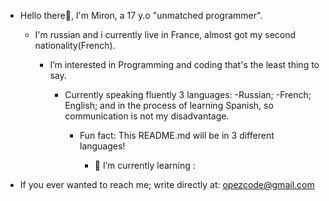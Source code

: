 




- Hello there👀, I'm Miron, a 17 y.o "unmatched programmer".


  - I'm russian and i currently live in France, almost got my second nationality(French). 
 

    - I’m interested in Programming and coding that's the least thing to say.  


      - Currently speaking fluently 3 languages: -Russian; -French; English; and in the process of learning Spanish, so communication is not my disadvantage.


        - Fun fact: This README.md will be in 3 different languages!


          - 🌱 I’m currently learning :











- If you ever wanted to reach me; write directly at: opezcode@gmail.com



<!--
            For those who took their time to read this, thank you very much  ;)
-->
